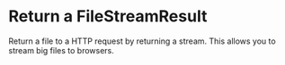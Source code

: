 # Return a FileStreamResult

Return a file to a HTTP request by returning a stream. This allows you to stream big files to browsers.